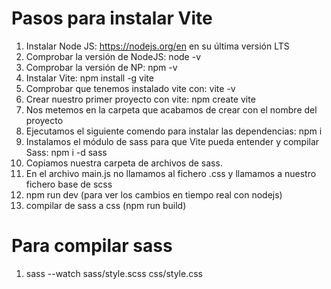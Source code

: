 # Pasos para instalar Vite
1. Instalar Node JS: https://nodejs.org/en en su última versión LTS
2. Comprobar la versión de NodeJS: node -v
3. Comprobar la versión de NP: npm -v
4. Instalar Vite: npm install -g vite
5. Comprobar que tenemos instalado vite con: vite -v
6. Crear nuestro primer proyecto con vite: npm create vite
7. Nos metemos en la carpeta que acabamos de crear con el nombre del proyecto
8. Ejecutamos el siguiente comendo para instalar las dependencias: npm i
9. Instalamos el módulo de sass para que Vite pueda entender y compilar Sass: npm i -d sass
10. Copiamos nuestra carpeta de archivos de sass.
11. En el archivo main.js no llamamos al fichero .css y llamamos a nuestro fichero base de scss
12. npm run dev (para ver los cambios en tiempo real con nodejs)
13. compilar de sass a css (npm run build)
# Para compilar sass
1. sass --watch sass/style.scss css/style.css